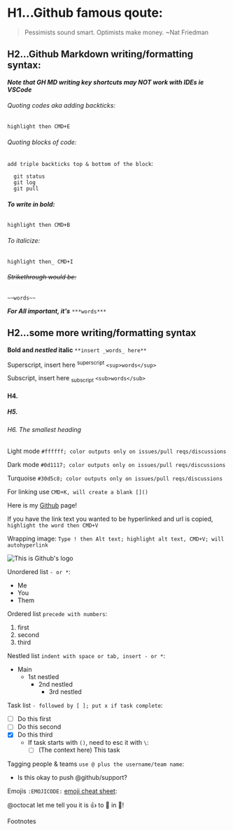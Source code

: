 # H1...Github famous qoute:
> Pessimists sound smart. Optimists make money. ~Nat Friedman

## H2...Github Markdown writing/formatting syntax:

***Note that GH MD writing key shortcuts may NOT work with IDEs ie VSCode***

###### Quoting codes aka adding backticks:
`highlight then CMD+E`

###### Quoting blocks of code:
`add triple backticks top & bottom of the block`:
```
  git status
  git log
  git pull
```

###### **To write in bold:** 
`highlight then CMD+B`

###### _To italicize:_ 
`highlight then_ CMD+I`

###### ~~Strikethrough would be:~~ 
`~~words~~`

***For All important, it's*** `***words***`

## H2...some more writing/formatting syntax

**Bold and _nestled_ italic** `**insert _words_ here**`

Superscript, insert here <sup>superscript</sup> `<sup>words</sup>`

Subscript, insert here <sub>subscript</sub> `<sub>words</sub>`

#### H4.
##### H5.
###### H6. The smallest heading

Light mode `#ffffff; color outputs only on issues/pull reqs/discussions`

Dark mode `#0d1117; color outputs only on issues/pull reqs/discussions`

Turquoise `#30d5c8; color outputs only on issues/pull reqs/discussions`

For linking use `CMD+K, will create a blank []()`

Here is my [Github](https://github.com/julrdb) page!

If you have the link text you wanted to be hyperlinked and url is copied, `highlight the word then CMD+V`

Wrapping image: `Type ! then Alt text; highlight alt text, CMD+V; will autohyperlink`

![This is Github's logo](https://github.githubassets.com/images/modules/logos_page/GitHub-Mark.png)

Unordered list `- or *`:
- Me
- You 
- Them

Ordered list `precede with numbers`:
1. first
2. second
3. third

Nestled list `indent with space or tab, insert - or *`:
* Main
  * 1st nestled
    * 2nd nestled
      * 3rd nestled

Task list `- followed by [ ]; put x if task complete`:
- [ ] Do this first
- [ ] Do this second 
- [x] Do this third
  * If task starts with `()`, need to esc it with `\`: 
    - [ ] \(The context here) This task

Tagging people & teams `use @ plus the username/team name`:
* Is this okay to push @github/support?

Emojis `:EMOJICODE:` [emoji cheat sheet](https://github.com/ikatyang/emoji-cheat-sheet/blob/master/README.md):

@octocat let me tell you it is 👍 to 🥳 in 🌆!

Footnotes
